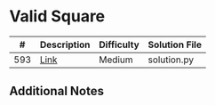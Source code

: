 # Valid Square
|#|Description|Difficulty|Solution File|
|-|-|-|-|
|593|[Link](https://leetcode.com/problems/valid-square/)|Medium|solution.py|

## Additional Notes
